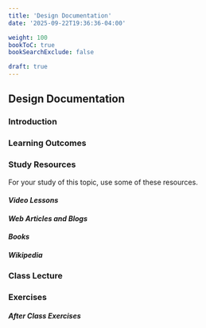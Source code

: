 ```yaml
---
title: 'Design Documentation'
date: '2025-09-22T19:36:36-04:00'

weight: 100
bookToC: true
bookSearchExclude: false

draft: true
---
```


## Design Documentation

### Introduction

### Learning Outcomes

### Study Resources

For your study of this topic, use some of these resources.

#### *Video Lessons*

#### *Web Articles and Blogs*

#### *Books*

#### *Wikipedia*

### Class Lecture

### Exercises

#### *After Class Exercises*